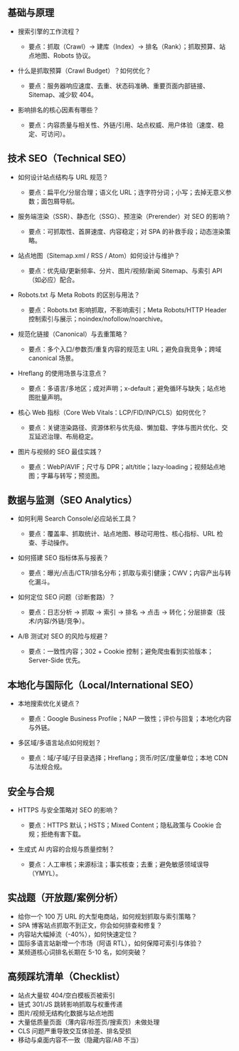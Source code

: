 ## 基础与原理

- 搜索引擎的工作流程？

  - 要点：抓取（Crawl）→ 建库（Index）→ 排名（Rank）；抓取预算、站点地图、Robots 协议。

- 什么是抓取预算（Crawl Budget）？如何优化？

  - 要点：服务器响应速度、去重、状态码准确、重要页面内部链接、Sitemap、减少软 404。

- 影响排名的核心因素有哪些？

  - 要点：内容质量与相关性、外链/引用、站点权威、用户体验（速度、稳定、可访问）。

## 技术 SEO（Technical SEO）

- 如何设计站点结构与 URL 规范？

  - 要点：扁平化/分层合理；语义化 URL；连字符分词；小写；去掉无意义参数；面包屑导航。

- 服务端渲染（SSR）、静态化（SSG）、预渲染（Prerender）对 SEO 的影响？

  - 要点：可抓取性、首屏速度、内容稳定；对 SPA 的补救手段；动态渲染策略。

- 站点地图（Sitemap.xml / RSS / Atom）如何设计与维护？

  - 要点：优先级/更新频率、分片、图片/视频/新闻 Sitemap、与索引 API（如必应）配合。

- Robots.txt 与 Meta Robots 的区别与用法？

  - 要点：Robots.txt 影响抓取，不影响索引；Meta Robots/HTTP Header 控制索引与展示；noindex/nofollow/noarchive。

- 规范化链接（Canonical）与去重策略？

  - 要点：多个入口/参数页/重复内容的规范主 URL；避免自我竞争；跨域 canonical 场景。

- Hreflang 的使用场景与注意点？

  - 要点：多语言/多地区；成对声明；x-default；避免循环与缺失；站点地图批量声明。

- 核心 Web 指标（Core Web Vitals：LCP/FID/INP/CLS）如何优化？

  - 要点：关键渲染路径、资源体积与优先级、懒加载、字体与图片优化、交互延迟治理、布局稳定。

- 图片与视频的 SEO 最佳实践？

  - 要点：WebP/AVIF；尺寸与 DPR；alt/title；lazy-loading；视频站点地图；字幕与转写；预览图。

## 数据与监测（SEO Analytics）

- 如何利用 Search Console/必应站长工具？

  - 要点：覆盖率、抓取统计、站点地图、移动可用性、核心指标、URL 检查、手动操作。

- 如何搭建 SEO 指标体系与报表？

  - 要点：曝光/点击/CTR/排名分布；抓取与索引健康；CWV；内容产出与转化漏斗。

- 如何定位 SEO 问题（诊断套路）？

  - 要点：日志分析 → 抓取 → 索引 → 排名 → 点击 → 转化；分层排查（技术/内容/外链/竞争）。

- A/B 测试对 SEO 的风险与规避？
  - 要点：一致性内容；302 + Cookie 控制；避免爬虫看到实验版本；Server-Side 优先。

## 本地化与国际化（Local/International SEO）

- 本地搜索优化关键点？

  - 要点：Google Business Profile；NAP 一致性；评价与回复；本地化内容与外链。

- 多区域/多语言站点如何规划？
  - 要点：域/子域/子目录选择；Hreflang；货币/时区/度量单位；本地 CDN 与法规合规。

## 安全与合规

- HTTPS 与安全策略对 SEO 的影响？

  - 要点：HTTPS 默认；HSTS；Mixed Content；隐私政策与 Cookie 合规；拒绝有害下载。

- 生成式 AI 内容的合规与质量控制？
  - 要点：人工审核；来源标注；事实核查；去重；避免敏感领域误导（YMYL）。

## 实战题（开放题/案例分析）

- 给你一个 100 万 URL 的大型电商站，如何规划抓取与索引策略？
- SPA 博客站点抓取不到正文，你会如何排查和修复？
- 内容站大幅掉流（-40%），如何快速定位？
- 国际多语言站新增一个市场（阿语 RTL），如何保障可索引与体验？
- 某频道核心词排名长期在 5-10 名，如何突破？

## 高频踩坑清单（Checklist）

- 站点大量软 404/空白模板页被索引
- 链式 301/JS 跳转影响抓取与权重传递
- 图片/视频无结构化数据与站点地图
- 大量低质量页面（薄内容/标签页/搜索页）未做处理
- CLS 问题严重导致交互体验差、排名受损
- 移动与桌面内容不一致（隐藏内容/AB 不当）
